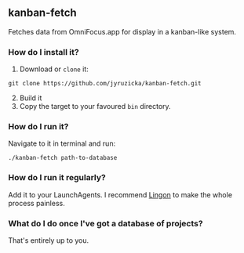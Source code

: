 ## kanban-fetch

Fetches data from OmniFocus.app for display in a kanban-like system.

### How do I install it?

1. Download or `clone` it:

```
git clone https://github.com/jyruzicka/kanban-fetch.git
```

2. Build it
3. Copy the target to your favoured `bin` directory.

### How do I run it?

Navigate to it in terminal and run:

```
./kanban-fetch path-to-database
```

### How do I run it regularly?

Add it to your LaunchAgents. I recommend [Lingon](http://www.peterborgapps.com/lingon/) to make the whole process painless.

### What do I do once I've got a database of projects?

That's entirely up to you.